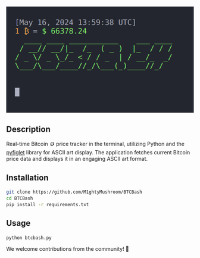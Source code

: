 ![screenshot](ss.png "BTCBash")

## Description
Real-time Bitcoin 🪙 price tracker in the terminal, utilizing Python and the <a href="https://pypi.org/project/pyfiglet/" target="_blank">pyfiglet</a> library for ASCII art display. The application fetches current Bitcoin price data and displays it in an engaging ASCII art format.

## Installation
```bash
git clone https://github.com/M1ghtyMushroom/BTCBash
cd BTCBash
pip install -r requirements.txt
```

## Usage
```bash
python btcbash.py
```

We welcome contributions from the community! 🎁
